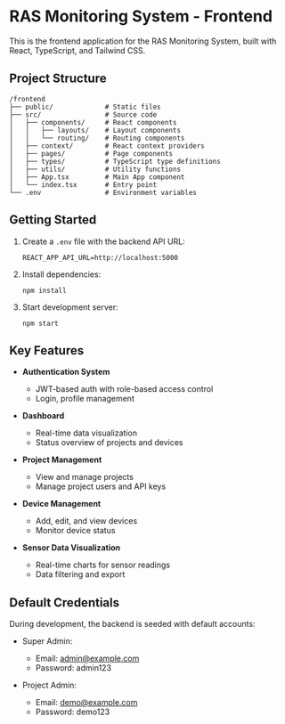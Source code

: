 # RAS Monitoring System - Frontend

This is the frontend application for the RAS Monitoring System, built with React, TypeScript, and Tailwind CSS.

## Project Structure

```
/frontend
├── public/             # Static files
├── src/                # Source code
│   ├── components/     # React components
│   │   ├── layouts/    # Layout components
│   │   └── routing/    # Routing components
│   ├── context/        # React context providers
│   ├── pages/          # Page components
│   ├── types/          # TypeScript type definitions
│   ├── utils/          # Utility functions
│   ├── App.tsx         # Main App component
│   └── index.tsx       # Entry point
└── .env                # Environment variables
```

## Getting Started

1. Create a `.env` file with the backend API URL:
   ```
   REACT_APP_API_URL=http://localhost:5000
   ```
2. Install dependencies:
   ```
   npm install
   ```
3. Start development server:
   ```
   npm start
   ```

## Key Features

- **Authentication System**
  - JWT-based auth with role-based access control
  - Login, profile management

- **Dashboard**
  - Real-time data visualization
  - Status overview of projects and devices

- **Project Management**
  - View and manage projects
  - Manage project users and API keys

- **Device Management**
  - Add, edit, and view devices
  - Monitor device status

- **Sensor Data Visualization**
  - Real-time charts for sensor readings
  - Data filtering and export

## Default Credentials

During development, the backend is seeded with default accounts:

- Super Admin:
  - Email: admin@example.com
  - Password: admin123

- Project Admin:
  - Email: demo@example.com
  - Password: demo123

